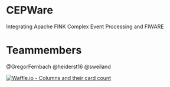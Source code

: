 # CEPWare
Integrating Apache FINK Complex Event Processing and FIWARE

# Teammembers
@GregorFernbach
@heiderst16
@sweiland

[![Waffle.io - Columns and their card count](https://badge.waffle.io/AnotherCodeArtist/CEPWare.svg?columns=all)](https://waffle.io/AnotherCodeArtist/CEPWare)